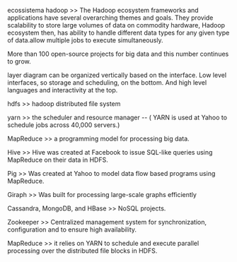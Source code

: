 ecossistema hadoop >> 
The Hadoop ecosystem frameworks and applications have several overarching themes and goals. They provide scalability to store large volumes of data on commodity hardware,  Hadoop ecosystem then, has ability to handle different data types for any given type of data.allow multiple jobs to execute simultaneously.

More than 100 open-source projects for big data and this number continues to grow.

layer diagram can be organized vertically based on the interface. Low level interfaces, so storage and scheduling, on the bottom. And high level languages and interactivity at the top.

hdfs >> hadoop distributed file system

yarn >> the scheduler and resource manager -- ( YARN is used at Yahoo to schedule jobs across 40,000 servers.)

MapReduce >> a programming model for processing big data.

Hive >> Hive was created at Facebook to issue SQL-like queries using MapReduce on their data in HDFS.

Pig >> Was created at Yahoo to model data flow based programs using MapReduce.

Giraph >> Was built for processing large-scale graphs efficiently 

Cassandra, MongoDB, and HBase >> NoSQL projects.

Zookeeper >> Centralized management system for synchronization, configuration and to ensure high availability.

MapReduce >> it relies on YARN to schedule and execute parallel processing over the distributed file blocks in HDFS.
 




